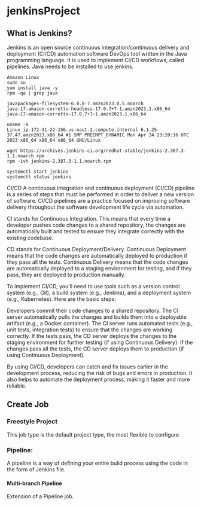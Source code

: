 # jenkinsProject

## What is Jenkins?

Jenkins is an open source continuous integration/continuous delivery and deployment (CI/CD) automation software DevOps tool written in the Java programming language. It is used to implement CI/CD workflows, called pipelines.
Java needs to be installed to use jenkins.

```
Amazon Linux
sudo su
yum install java -y
rpm -qa | grep java

javapackages-filesystem-6.0.0-7.amzn2023.0.5.noarch
java-17-amazon-corretto-headless-17.0.7+7-1.amzn2023.1.x86_64
java-17-amazon-corretto-17.0.7+7-1.amzn2023.1.x86_64

uname -a
Linux ip-172-31-22-156.us-east-2.compute.internal 6.1.25-37.47.amzn2023.x86_64 #1 SMP PREEMPT_DYNAMIC Mon Apr 24 23:20:16 UTC 2023 x86_64 x86_64 x86_64 GNU/Linux

wget https://archives.jenkins-ci.org/redhat-stable/jenkins-2.387.3-1.1.noarch.rpm
rpm -ivh jenkins-2.387.3-1.1.noarch.rpm 

systemctl start jenkins 
systemctl status jenkins
```

CI/CD 
A continuous integration and continuous deployment (CI/CD) pipeline is a series of steps that must be performed in order to deliver a new version of software. CI/CD pipelines are a practice focused on improving software delivery throughout the software development life cycle via automation.

CI stands for Continuous Integration. This means that every time a developer pushes code changes to a shared repository, the changes are automatically built and tested to ensure they integrate correctly with the existing codebase.

CD stands for Continuous Deployment/Delivery. Continuous Deployment means that the code changes are automatically deployed to production if they pass all the tests. Continuous Delivery means that the code changes are automatically deployed to a staging environment for testing, and if they pass, they are deployed to production manually.

To implement CI/CD, you'll need to use tools such as a version control system (e.g., Git), a build system (e.g., Jenkins), and a deployment system (e.g., Kubernetes). Here are the basic steps:

Developers commit their code changes to a shared repository.
The CI server automatically pulls the changes and builds them into a deployable artifact (e.g., a Docker container).
The CI server runs automated tests (e.g., unit tests, integration tests) to ensure that the changes are working correctly.
If the tests pass, the CD server deploys the changes to the staging environment for further testing (if using Continuous Delivery).
If the changes pass all the tests, the CD server deploys them to production (if using Continuous Deployment).

By using CI/CD, developers can catch and fix issues earlier in the development process, reducing the risk of bugs and errors in production. It also helps to automate the deployment process, making it faster and more reliable.

## Create Job

### Freestyle Project

This job type is the default project type, the most flexible to configure

### Pipeline:

A pipeline is a way  of defining your entire build process using the code in the form of Jenkins file.

#### Multi-branch Pipeline

Extension of a Pipeline job.
